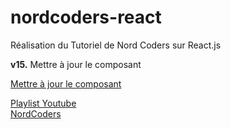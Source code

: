# nordcoders-react
Réalisation du Tutoriel de Nord Coders sur React.js

__v15.__ Mettre à jour le composant

[Mettre à jour le composant](https://youtu.be/_6549QC-s6M?list=PLeeuvNW2FHVjVHC8LTbqAvGe9I23sl0Bj)

[Playlist Youtube](https://www.youtube.com/playlist?list=PLeeuvNW2FHVjVHC8LTbqAvGe9I23sl0Bj)  
[NordCoders](https://www.youtube.com/c/NordCoders)
